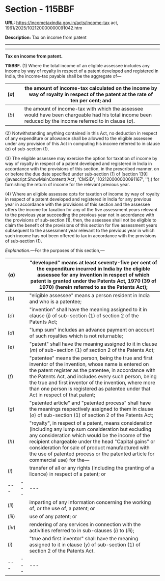 # Section - 115BBF

**URL:** https://incometaxindia.gov.in/acts/income-tax act, 1961/2025/102120000000091042.htm

**Description:** Tax on income from patent

---

****

**Tax on income from patent.**

**115BBF.** (1) Where the total income of an eligible assessee includes any income by way of royalty in respect of a patent developed and registered in India, the income-tax payable shall be the aggregate of—

(_a_) |  |  the amount of income-tax calculated on the income by way of royalty in respect of the patent at the rate of ten per cent; and  
---|---|---  
(_b_) |  |  the amount of income-tax with which the assessee would have been chargeable had his total income been reduced by the income referred to in clause (_a_).  
  
(2) Notwithstanding anything contained in this Act, no deduction in respect of any expenditure or allowance shall be allowed to the eligible assessee under any provision of this Act in computing his income referred to in clause (_a_) of sub-section (1).

(3) The eligible assessee may exercise the option for taxation of income by way of royalty in respect of a patent developed and registered in India in accordance with the provisions of this section, in the prescribed manner, on or before the due date specified under sub-section (1) of [section 139](javascript:ShowMainContent\('Act', 'CMSID', '102120000000091167', ''\);) for furnishing the return of income for the relevant previous year.

(4) Where an eligible assessee opts for taxation of income by way of royalty in respect of a patent developed and registered in India for any previous year in accordance with the provisions of this section and the assessee offers the income for taxation for any of the five assessment years relevant to the previous year succeeding the previous year not in accordance with the provisions of sub-section (1), then, the assessee shall not be eligible to claim the benefit of the provisions of this section for five assessment years subsequent to the assessment year relevant to the previous year in which such income has not been offered to tax in accordance with the provisions of sub-section (1).

_Explanation_.—For the purposes of this section,—

(_a_) |  |  "developed" means at least seventy-five per cent of the expenditure incurred in India by the eligible assessee for any invention in respect of which patent is granted under the Patents Act, 1970 (39 of 1970) (herein referred to as the Patents Act);  
---|---|---  
(_b_) |  |  "eligible assessee" means a person resident in India and who is a patentee;  
(_c_) |  |  "invention" shall have the meaning assigned to it in clause (_j_) of sub-section (1) of section 2 of the Patents Act;  
(_d_) |  |  "lump sum" includes an advance payment on account of such royalties which is not returnable;  
(_e_) |  |  "patent" shall have the meaning assigned to it in clause (_m_) of sub-section (1) of section 2 of the Patents Act;  
(_f_) |  |  "patentee" means the person, being the true and first inventor of the invention, whose name is entered on the patent register as the patentee, in accordance with the Patents Act, and includes every such person, being the true and first inventor of the invention, where more than one person is registered as patentee under that Act in respect of that patent;  
(_g_) |  |  "patented article" and "patented process" shall have the meanings respectively assigned to them in clause (_o_) of sub-section (1) of section 2 of the Patents Act;  
(_h_) |  |  "royalty", in respect of a patent, means consideration (including any lump sum consideration but excluding any consideration which would be the income of the recipient chargeable under the head "Capital gains" or consideration for sale of product manufactured with the use of patented process or the patented article for commercial use) for the—  
(_i_) |  |  transfer of all or any rights (including the granting of a licence) in respect of a patent; or  
---|---|---  
(_ii_) |  |  imparting of any information concerning the working of, or the use of, a patent; or  
(_iii_) |  |  use of any patent; or  
(_iv_) |  |  rendering of any services in connection with the activities referred to in sub-clauses (_i_) to (_iii_);  
(_i_) |  |  "true and first inventor" shall have the meaning assigned to it in clause (_y_) of sub-section (1) of section 2 of the Patents Act.  
---|---|---